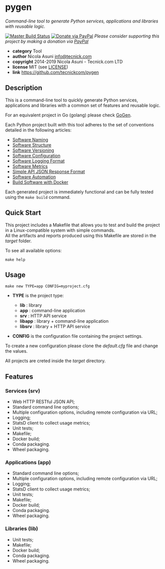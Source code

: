 # pygen

*Command-line tool to generate Python services, applications and libraries with reusable logic.*

[![Master Build Status](https://secure.travis-ci.org/tecnickcom/pygen.png?branch=master)](https://travis-ci.org/tecnickcom/pygen?branch=master)
[![Donate via PayPal](https://img.shields.io/badge/donate-paypal-87ceeb.svg)](https://www.paypal.com/cgi-bin/webscr?cmd=_donations&currency_code=GBP&business=paypal@tecnick.com&item_name=donation%20for%20pygen%20project)
*Please consider supporting this project by making a donation via [PayPal](https://www.paypal.com/cgi-bin/webscr?cmd=_donations&currency_code=GBP&business=paypal@tecnick.com&item_name=donation%20for%20pygen%20project)*

* **category**    Tool
* **author**      Nicola Asuni <info@tecnick.com>
* **copyright**   2014-2019 Nicola Asuni - Tecnick.com LTD
* **license**     MIT (see [LICENSE](LICENSE))
* **link**        https://github.com/tecnickcom/pygen


## Description

This is a command-line tool to quickly generate Python services, applications and libraries with a common set of features and reusable logic.

For an equivalent project in Go (golang) please check [GoGen](https://github.com/tecnickcom/gogen).

Each Python project built with this tool adheres to the set of conventions detailed in the following articles:

* [Software Naming](https://technick.net/guides/software/software_naming)
* [Software Structure](https://technick.net/guides/software/software_structure)
* [Software Versioning](https://technick.net/guides/software/software_versioning)
* [Software Configuration](https://technick.net/guides/software/software_configuration)
* [Software Logging Format](https://technick.net/guides/software/software_logging_format)
* [Software Metrics](https://technick.net/guides/software/software_metrics)
* [Simple API JSON Response Format](https://technick.net/guides/software/software_json_api_format)
* [Software Automation](https://technick.net/guides/software/software_automation)
* [Build Software with Docker](https://technick.net/guides/software/software_docker_build)

Each generated project is immediately functional and can be fully tested using the ```make build``` command.


## Quick Start

This project includes a Makefile that allows you to test and build the project in a Linux-compatible system with simple commands.  
All the artifacts and reports produced using this Makefile are stored in the *target* folder.  

To see all available options:
```
make help
```


## Usage

```
make new TYPE=app CONFIG=myproject.cfg
```

* **TYPE** is the project type:
    * **lib**     :  library
    * **app**     :  command-line application
    * **srv**     :  HTTP API service
    * **libapp**  :  library + command-line application
    * **libsrv**  :  library + HTTP API service

* **CONFIG** is the configuration file containing the project settings.

To create a new configuration please clone the *default.cfg* file and change the values.

All projects are creted inside the *target* directory.


## Features

### Services (srv)

* Web HTTP RESTful JSON API;
* Standard command line options;
* Multiple configuration options, including remote configuration via URL;
* Logging;
* StatsD client to collect usage metrics;
* Unit tests;
* Makefile;
* Docker build;
* Conda packaging.
* Wheel packaging.

### Applications (app)

* Standard command line options;
* Multiple configuration options, including remote configuration via URL;
* Logging;
* StatsD client to collect usage metrics;
* Unit tests;
* Makefile;
* Docker build;
* Conda packaging.
* Wheel packaging.

### Libraries (lib)

* Unit tests;
* Makefile;
* Docker build;
* Conda packaging.
* Wheel packaging.
